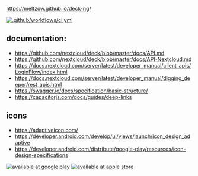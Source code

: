 https://meltzow.github.io/deck-ng/


[![.github/workflows/ci.yml](https://github.com/meltzow/deck-ng/actions/workflows/ci.yml/badge.svg)](https://github.com/meltzow/deck-ng/actions/workflows/ci.yml)



## documentation:
* https://github.com/nextcloud/deck/blob/master/docs/API.md
* https://github.com/nextcloud/deck/blob/master/docs/API-Nextcloud.md
* https://docs.nextcloud.com/server/latest/developer_manual/client_apis/LoginFlow/index.html
* https://docs.nextcloud.com/server/latest/developer_manual/digging_deeper/rest_apis.html
* https://swagger.io/docs/specification/basic-structure/
* https://capacitorjs.com/docs/guides/deep-links

## icons
* https://adaptiveicon.com/
* https://developer.android.com/develop/ui/views/launch/icon_design_adaptive
* https://developer.android.com/distribute/google-play/resources/icon-design-specifications

[![available at google play](https://meltzow.github.io/deck-ng/images/app-badge/google-play.png)](https://play.google.com/store/apps/details?id=net.meltzow.deckng)
[![available at apple store](https://meltzow.github.io/deck-ng/images/app-badge/app-store.png)](https://apps.apple.com/us/app/deck-ng/id6443334702)
